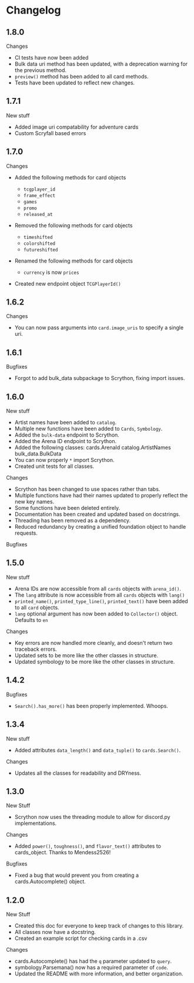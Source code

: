 # Changelog

## 1.8.0

Changes
- CI tests have now been added
- Bulk data uri method has been updated, with a deprecation warning for the previous method.
- `preview()` method has been added to all card methods.
- Tests have been updated to reflect new changes.

## 1.7.1
New stuff
- Added image uri compatability for adventure cards
- Custom Scryfall based errors

## 1.7.0

Changes
- Added the following methods for card objects
    - `tcgplayer_id`
    - `frame_effect`
    - `games`
    - `promo`
    - `released_at`
- Removed the following methods for card objects
    - `timeshifted`
    - `colorshifted`
    - `futureshifted`
- Renamed the following methods for card objects
    - `currency` is now `prices`

- Created new endpoint object `TCGPlayerId()`

## 1.6.2

Changes
- You can now pass arguments into `card.image_uris` to specify a single uri.

## 1.6.1

Bugfixes
- Forgot to add bulk_data subpackage to Scrython, fixing import issues.

## 1.6.0

New stuff
- Artist names have been added to `catalog`.
- Multiple new functions have been added to `Cards`, `Symbology`.
- Added the `bulk-data` endpoint to Scrython.
- Added the Arena ID endpoint to Scrython.
- Added the following classes:
    cards.ArenaId
    catalog.ArtistNames
    bulk_data.BulkData
- You can now properly `*` import Scrython.
- Created unit tests for all classes.

Changes
- Scrython has been changed to use spaces rather than tabs.
- Multiple functions have had their names updated to properly reflect the new key names.
- Some functions have been deleted entirely.
- Documentation has been created and updated based on docstrings.
- Threading has been removed as a dependency.
- Reduced redundancy by creating a unified foundation object to handle requests.

Bugfixes

## 1.5.0

New stuff

- Arena IDs are now accessible from all `cards` objects with `arena_id()`.
- The `lang` attribute is now accessible from all `cards` objects with `lang()`
- `printed_name()`, `printed_type_line()`, `printed_text()` have been added to all `card`
    objects.
- `lang` optional argument has now been added to `Collector()` object. Defaults to `en`

Changes

- Key errors are now handled more cleanly, and doesn't return two traceback errors.
- Updated sets to be more like the other classes in structure.
- Updated symbology to be more like the other classes in structure.

## 1.4.2

Bugfixes

- `Search().has_more()` has been properly implemented. Whoops.

## 1.3.4

New stuff

- Added attributes `data_length()` and `data_tuple()` to `cards.Search()`.

Changes

- Updates all the classes for readability and DRYness.

## 1.3.0

New Stuff

- Scrython now uses the threading module to allow for discord.py implementations.

Changes

- Added `power()`, `toughness()`, and `flavor_text()` attributes to cards_object. Thanks to Mendess2526!

Bugfixes

- Fixed a bug that would prevent you from creating a cards.Autocomplete() object.

## 1.2.0

New Stuff

- Created this doc for everyone to keep track of changes to this library.
- All classes now have a docstring.
- Created an example script for checking cards in a .csv

Changes

- cards.Autocomplete() has had the `q` parameter updated to `query`.
- symbology.Parsemana() now has a required parameter of `code`.
- Updated the README with more information, and better organization.
